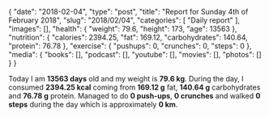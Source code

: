 {
    "date": "2018-02-04",
    "type": "post",
    "title": "Report for Sunday 4th of February 2018",
    "slug": "2018\/02\/04",
    "categories": [
        "Daily report"
    ],
    "images": [],
    "health": {
        "weight": 79.6,
        "height": 173,
        "age": 13563
    },
    "nutrition": {
        "calories": 2394.25,
        "fat": 169.12,
        "carbohydrates": 140.64,
        "protein": 76.78
    },
    "exercise": {
        "pushups": 0,
        "crunches": 0,
        "steps": 0
    },
    "media": {
        "books": [],
        "podcast": [],
        "youtube": [],
        "movies": [],
        "photos": []
    }
}

Today I am <strong>13563 days</strong> old and my weight is <strong>79.6 kg</strong>. During the day, I consumed <strong>2394.25 kcal</strong> coming from <strong>169.12 g</strong> fat, <strong>140.64 g</strong> carbohydrates and <strong>76.78 g</strong> protein. Managed to do <strong>0 push-ups</strong>, <strong>0 crunches</strong> and walked <strong>0 steps</strong> during the day which is approximately <strong>0 km</strong>.
